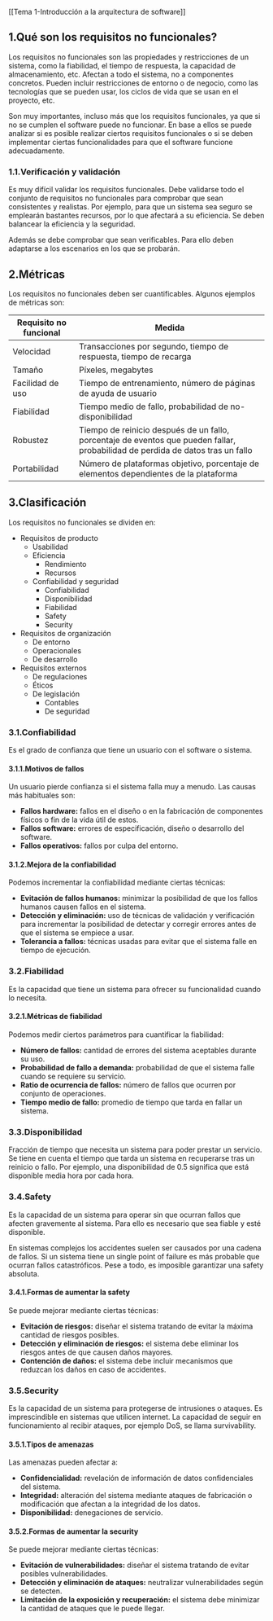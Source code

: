 [[Tema 1-Introducción a la arquitectura de software]]

## 1.Qué son los requisitos no funcionales?
Los requisitos no funcionales son las propiedades y restricciones de un sistema, como la fiabilidad, el tiempo de respuesta, la capacidad de almacenamiento, etc. Afectan a todo el sistema, no a componentes concretos. Pueden incluir restricciones de entorno o de negocio, como las tecnologías que se pueden usar, los ciclos de vida que se usan en el proyecto, etc.

Son muy importantes, incluso más que los requisitos funcionales, ya que si no se cumplen el software puede no funcionar. En base a ellos se puede analizar si es posible realizar ciertos requisitos funcionales o si se deben implementar ciertas funcionalidades para que el software funcione adecuadamente.

### 1.1.Verificación y validación
Es muy difícil validar los requisitos funcionales. Debe validarse todo el conjunto de requisitos no funcionales para comprobar que sean consistentes y realistas. Por ejemplo, para que un sistema sea seguro se emplearán bastantes recursos, por lo que afectará a su eficiencia. Se deben balancear la eficiencia y la seguridad.

Además se debe comprobar que sean verificables. Para ello deben adaptarse a los escenarios en los que se probarán.

## 2.Métricas
Los requisitos no funcionales deben ser cuantificables. Algunos ejemplos de métricas son:

| **Requisito no funcional** | **Medida**                                                                                                                      |
| -------------------------- | ------------------------------------------------------------------------------------------------------------------------------- |
| Velocidad                  | Transacciones por segundo, tiempo de respuesta, tiempo de recarga                                                               |
| Tamaño                     | Píxeles, megabytes                                                                                                              |
| Facilidad de uso           | Tiempo de entrenamiento, número de páginas de ayuda de usuario                                                                  |
| Fiabilidad                 | Tiempo medio de fallo, probabilidad de no-disponibilidad                                                                        |
| Robustez                   | Tiempo de reinicio después de un fallo, porcentaje de eventos que pueden fallar, probabilidad de perdida de datos tras un fallo |
| Portabilidad               | Número de plataformas objetivo, porcentaje de elementos dependientes de la plataforma                                           |

## 3.Clasificación
Los requisitos no funcionales se dividen en:
+ Requisitos de producto
	+ Usabilidad
	+ Eficiencia
		+ Rendimiento
		+ Recursos
	+ Confiabilidad y seguridad
		+ Confiabilidad
		+ Disponibilidad
		+ Fiabilidad
		+ Safety
		+ Security
+ Requisitos de organización
	+ De entorno
	+ Operacionales
	+ De desarrollo
+ Requisitos externos
	+ De regulaciones
	+ Éticos
	+ De legislación
		+ Contables
		+ De seguridad

### 3.1.Confiabilidad
Es el grado de confianza que tiene un usuario con el software o sistema.

#### 3.1.1.Motivos de fallos
Un usuario pierde confianza si el sistema falla muy a menudo. Las causas más habituales son:
+ **Fallos hardware:** fallos en el diseño o en la fabricación de componentes físicos o fin de la vida útil de estos.
+ **Fallos software:** errores de especificación, diseño o desarrollo del software.
+ **Fallos operativos:** fallos por culpa del entorno.

#### 3.1.2.Mejora de la confiabilidad
Podemos incrementar la confiabilidad mediante ciertas técnicas:
+ **Evitación de fallos humanos:** minimizar la posibilidad de que los fallos humanos causen fallos en el sistema.
+ **Detección y eliminación:** uso de técnicas de validación y verificación para incrementar la posibilidad de detectar y corregir errores antes de que el sistema se empiece a usar.
+ **Tolerancia a fallos:** técnicas usadas para evitar que el sistema falle en tiempo de ejecución.

### 3.2.Fiabilidad
Es la capacidad que tiene un sistema para ofrecer su funcionalidad cuando lo necesita.

#### 3.2.1.Métricas de fiabilidad
Podemos medir ciertos parámetros para cuantificar la fiabilidad:
+ **Número de fallos:** cantidad de errores del sistema aceptables durante su uso.
+ **Probabilidad de fallo a demanda:** probabilidad de que el sistema falle cuando se requiere su servicio.
+ **Ratio de ocurrencia de fallos:** número de fallos que ocurren por conjunto de operaciones.
+ **Tiempo medio de fallo:** promedio de tiempo que tarda en fallar un sistema.

### 3.3.Disponibilidad
Fracción de tiempo que necesita un sistema para poder prestar un servicio. Se tiene en cuenta el tiempo que tarda un sistema en recuperarse tras un reinicio o fallo. Por ejemplo, una disponibilidad de 0.5 significa que está disponible media hora por cada hora.

### 3.4.Safety
Es la capacidad de un sistema para operar sin que ocurran fallos que afecten gravemente al sistema. Para ello es necesario que sea fiable y esté disponible.

En sistemas complejos los accidentes suelen ser causados por una cadena de fallos. Si un sistema tiene un single point of failure es más probable que ocurran fallos catastróficos. Pese a todo, es imposible garantizar una safety absoluta.

#### 3.4.1.Formas de aumentar la safety
Se puede mejorar mediante ciertas técnicas:
+ **Evitación de riesgos:** diseñar el sistema tratando de evitar la máxima cantidad de riesgos posibles.
+ **Detección y eliminación de riesgos:** el sistema debe eliminar los riesgos antes de que causen daños mayores.
+ **Contención de daños:** el sistema debe incluir mecanismos que reduzcan los daños en caso de accidentes.

### 3.5.Security
Es la capacidad de un sistema para protegerse de intrusiones o ataques. Es imprescindible en sistemas que utilicen internet. La capacidad de seguir en funcionamiento al recibir ataques, por ejemplo DoS, se llama survivability.

#### 3.5.1.Tipos de amenazas
Las amenazas pueden afectar a:
+ **Confidencialidad:** revelación de información de datos confidenciales del sistema.
+ **Integridad:** alteración del sistema mediante ataques de fabricación o modificación que afectan a la integridad de los datos.
+ **Disponibilidad:** denegaciones de servicio.

#### 3.5.2.Formas de aumentar la security
Se puede mejorar mediante ciertas técnicas:
+ **Evitación de vulnerabilidades:** diseñar el sistema tratando de evitar posibles vulnerabilidades.
+ **Detección y eliminación de ataques:** neutralizar vulnerabilidades según se detecten.
+ **Limitación de la exposición y recuperación:** el sistema debe minimizar la cantidad de ataques que le puede llegar.